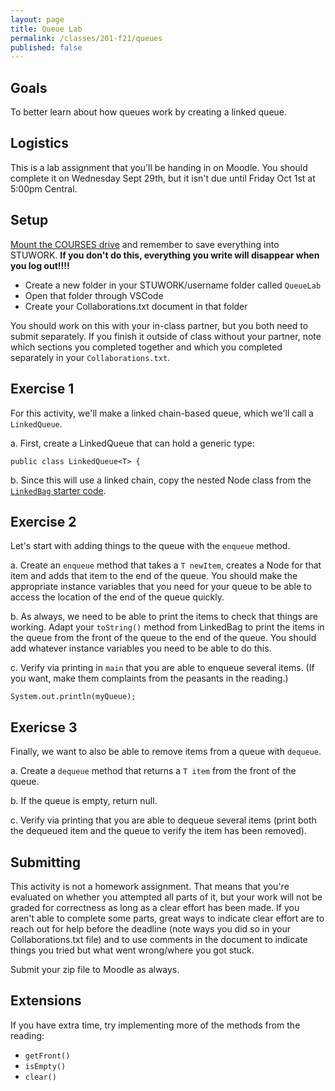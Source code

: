 ```yaml
---
layout: page
title: Queue Lab
permalink: /classes/201-f21/queues
published: false
---
```


## Goals
To better learn about how queues work by creating a linked queue.

## Logistics
This is a lab assignment that you'll be handing in on Moodle. You should complete it on Wednesday Sept 29th, but it isn't due until Friday Oct 1st at 5:00pm Central.


## Setup
[Mount the COURSES drive](https://wiki.carleton.edu/pages/viewpage.action?spaceKey=carl&title=CS+111+and+201+workflow+in+CS+labs) and remember to save everything into STUWORK. **If you don't do this, everything you write will disappear when you log out!!!!**
* Create a new folder in your STUWORK/username folder called `QueueLab`
* Open that folder through VSCode
* Create your Collaborations.txt document in that folder

You should work on this with your in-class partner, but you both need to submit separately. 
If you finish it outside of class without your partner, note which sections you completed together and which you completed separately in your `Collaborations.txt`.

## Exercise 1
For this activity, we'll make a linked chain-based queue, which we'll call a `LinkedQueue`.

a. First, create a LinkedQueue that can hold a generic type:
```
public class LinkedQueue<T> {
```

b. Since this will use a linked chain, copy the nested Node class from the [`LinkedBag` starter code](LinkedBag.java).

## Exercise 2
Let's start with adding things to the queue with the `enqueue` method.

a. Create an `enqueue` method that takes a `T newItem`, creates a Node for that item and adds that item to the end of the queue. You should make the appropriate instance variables that you need for your queue to be able to access the location of the end of the queue quickly.

b. As always, we need to be able to print the items to check that things are working. Adapt your `toString()` method from LinkedBag to print the items in the queue from the front of the queue to the end of the queue. You should add whatever instance variables you need to be able to do this.

c. Verify via printing in `main` that you are able to enqueue several items. (If you want, make them complaints from the peasants in the reading.)
```
System.out.println(myQueue);
```

## Exericse 3
Finally, we want to also be able to remove items from a queue with `dequeue`.

a. Create a `dequeue` method that returns a `T item` from the front of the queue.

b. If the queue is empty, return null.

c. Verify via printing that you are able to dequeue several items (print both the dequeued item and the queue to verify the item has been removed).

## Submitting
This activity is not a homework assignment. That means that you're evaluated on whether you attempted all parts of it, but your work will not be graded for correctness as long as a clear effort has been made. If you aren't able to complete some parts, great ways to indicate clear effort are to reach out for help before the deadline (note ways you did so in your Collaborations.txt file) and to use comments in the document to indicate things you tried but what went wrong/where you got stuck. 

Submit your zip file to Moodle as always.

## Extensions
If you have extra time, try implementing more of the methods from the reading:
* `getFront()`
* `isEmpty()`
* `clear()`